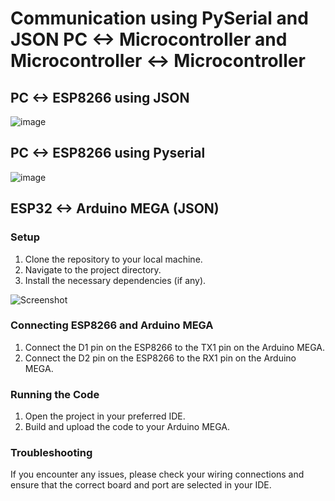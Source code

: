 # Communication using PySerial and JSON PC <-> Microcontroller and Microcontroller <-> Microcontroller

## PC <-> ESP8266 using JSON
![image](https://github.com/Pana1v/serial/assets/63401208/73b58804-774d-496a-95a6-e9dd493b238c)

## PC <-> ESP8266 using Pyserial
![image](https://github.com/Pana1v/serial/assets/63401208/026f40b1-e201-470c-b9d9-f0d790a21e4c)

## ESP32 <-> Arduino MEGA (JSON)

### Setup

1. Clone the repository to your local machine.
2. Navigate to the project directory.
3. Install the necessary dependencies (if any).
   
![Screenshot](image-1.png)

### Connecting ESP8266 and Arduino MEGA

1. Connect the D1 pin on the ESP8266 to the TX1 pin on the Arduino MEGA.
2. Connect the D2 pin on the ESP8266 to the RX1 pin on the Arduino MEGA.

### Running the Code

1. Open the project in your preferred IDE.
2. Build and upload the code to your Arduino MEGA.

### Troubleshooting

If you encounter any issues, please check your wiring connections and ensure that the correct board and port are selected in your IDE.

